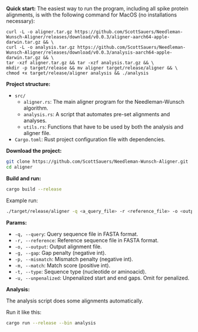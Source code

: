 **Quick start:**
The easiest way to run the program, including all spike protein alignments, is with the following command for MacOS (no installations necessary):
```
curl -L -o aligner.tar.gz https://github.com/ScottSauers/Needleman-Wunsch-Aligner/releases/download/v0.0.3/aligner-aarch64-apple-darwin.tar.gz && \
curl -L -o analysis.tar.gz https://github.com/ScottSauers/Needleman-Wunsch-Aligner/releases/download/v0.0.3/analysis-aarch64-apple-darwin.tar.gz && \
tar -xzf aligner.tar.gz && tar -xzf analysis.tar.gz && \
mkdir -p target/release && mv aligner target/release/aligner && \
chmod +x target/release/aligner analysis && ./analysis
```

**Project structure:**
- `src/`
  - `aligner.rs`: The main aligner program for the Needleman-Wunsch algorithm.
  - `analysis.rs`: A script that automates pre-set alignments and analyses.
  - `utils.rs`: Functions that have to be used by both the analysis and aligner file.
- `Cargo.toml`: Rust project configuration file with dependencies.

**Download the project:**

```bash
git clone https://github.com/ScottSauers/Needleman-Wunsch-Aligner.git
cd aligner
```

**Build and run:**

```bash
cargo build --release
```

Example run:

```bash
./target/release/aligner -q <a_query_file> -r <reference_file> -o <output_file> -g <gap_penalty_amount> -p <mismatch_penalty> -m <match_score> -t <sequence_type>
```

**Params:**

- `-q, --query`: Query sequence file in FASTA format.
- `-r, --reference`: Reference sequence file in FASTA format.
- `-o, --output`: Output alignment file.
- `-g, --gap`: Gap penalty (negative int).
- `-p, --mismatch`: Mismatch penalty (negative int).
- `-m, --match`: Match score (positive int).
- `-t, --type`: Sequence type (nucleotide or aminoacid).
- `-u, --unpenalized`: Unpenalized start and end gaps. Omit for penalized.


**Analysis:**

The analysis script does some alignments automatically.

Run it like this:

```bash
cargo run --release --bin analysis
```
